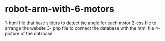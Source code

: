# robot-arm-with-6-motors
1-html file that have sliders to detect the angle for each motor
2-css file to arrange the website
3- php file to connect the database with the html file
4- picture of the database 
